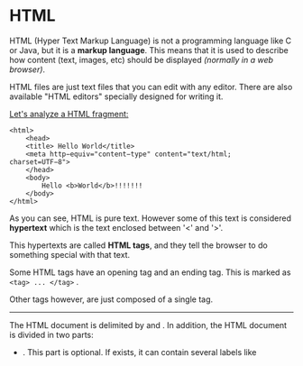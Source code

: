 # HTML

HTML (Hyper Text Markup Language) is not a programming language like C or Java, but it is a **markup language**. This means that it is used to describe how content (text, images, etc) should be displayed *(normally in a web browser)*.

HTML files are just text files that you can edit with any editor. There are also available "HTML editors" specially designed for writing it.

<u>Let's analyze a HTML fragment:</u>

```
<html>
    <head>
    <title> Hello World</title>
    <meta http−equiv="content−type" content="text/html; charset=UTF−8">
    </head>
    <body>
        Hello <b>World</b>!!!!!!!
    </body>
</html>
```

As you can see, HTML is pure text. However some of this text is considered **hypertext** which is the text enclosed between '<' and '>'.

This hypertexts are called **HTML tags**, and they tell the browser to do something special with that text.

Some HTML tags have an opening tag and an ending tag. This is marked as `<tag> ... </tag>` .

Other tags however, are just composed of a single tag. 

---

The HTML document is delimited by <html> and </html>. In addition, the HTML
document is divided in two parts:

- <head>. This part is optional. If <head> exists, it can contain several labels like <title>, <meta>, etc.
- <body>. Inside the body is where the whole HTML document is specified. All text, images, etc. are contained between <body> and </body>.

On the other hand, we can also use tags to create hyperlinks to other resources (like other HTML documents). 
This is a fundamental feature in HTML. The **hyperlink tag is <a>... </a>.**

Example from an HTML code:

```
<html>
    <head>
        <title> Hello World</title>
        <meta http−equiv="content−type" content="text/html; charset=UTF−8">
    </head>
    <body>
        Hello <b>World</b>!!!!!!!
        Go to <a href=docs/otherdoc.html> another document </a>
    </body>
</html>
```

*And you can see how it is displayed in the browser simply by copying and pasting the previous code into an HTML document and dragging it into your browser. Of course it will not link you to any other document, as the path points to a document which does not exist.*

---

**Final remarks:**

On the other hand, blank spaces and new lines are called ”whites”. You can add as many ”whites” as you like to make your HTML file easier to read but browsers display consecutive whites as a single space. If you need to create
a paragraph, you have to use the labels <p> ... </p>. For paragraphs, the browser will adjust the text lines correctly based on the window width. If you really want to force a new line, you have to use the <br> tag. HTML has many tags but with a few of these tags, we can have an idea about how HTML works. Some more useful tags are:

-  <i> </i> Sets text in italics.
-  <tt> </tt> Sets text in teletype.
-  <h1> </h1> Sets text in type “header 1”. You can use numbers of headers in descending order of importance (size): <h2>This is h2 </h2> . . . <h6>This is h6 </h6>
- <hr> Prints an horizontal line.
- <center> </center> Centers text and images.
- <blockquote> </blockquote> Indents text.
- <pre> </pre> Pre-formatted text, i.e. spaces and line breaks between these tags are maintained.
- <!-- text comments... --> Comments in the HTML file.

